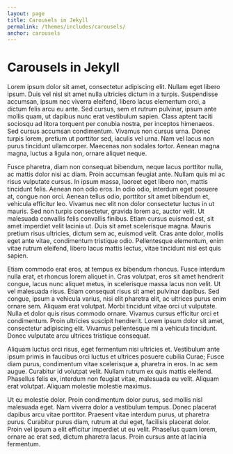 ```yaml
---
layout: page
title: Carousels in Jekyll
permalink: /themes/includes/carousels/
anchor: carousels
---
```

# Carousels in Jekyll

Lorem ipsum dolor sit amet, consectetur adipiscing elit. Nullam eget libero ipsum. Duis vel nisl sit amet nulla ultricies dictum in a turpis. Suspendisse accumsan, ipsum nec viverra eleifend, libero lacus elementum orci, a dictum felis arcu eu ante. Sed cursus, sem et rutrum pulvinar, ipsum ante mollis quam, ut dapibus nunc erat vestibulum sapien. Class aptent taciti sociosqu ad litora torquent per conubia nostra, per inceptos himenaeos. Sed cursus accumsan condimentum. Vivamus non cursus urna. Donec turpis lorem, pretium ut porttitor sed, iaculis vel urna. Nam vel lacus non purus tincidunt ullamcorper. Maecenas non sodales tortor. Aenean magna magna, luctus a ligula non, ornare aliquet neque.

Fusce pharetra, diam non consequat bibendum, neque lacus porttitor nulla, ac mattis dolor nisi ac diam. Proin accumsan feugiat ante. Nullam quis mi ac risus vulputate cursus. In ipsum massa, laoreet eget libero non, mattis tincidunt felis. Aenean non odio eros. In odio odio, interdum eget posuere at, congue non orci. Aenean tellus odio, porttitor sit amet bibendum et, vehicula efficitur leo. Vivamus nec elit non dolor consectetur luctus in ut mauris. Sed non turpis consectetur, gravida lorem ac, auctor velit. Ut malesuada convallis felis convallis finibus. Etiam cursus euismod est, sit amet imperdiet velit lacinia ut. Duis sit amet scelerisque magna. Mauris pretium risus ultricies, dictum sem ac, euismod velit. Cras ante dolor, mollis eget ante vitae, condimentum tristique odio. Pellentesque elementum, enim vitae rutrum eleifend, libero lacus mattis lectus, vitae tincidunt nisl est quis sapien.

Etiam commodo erat eros, at tempus ex bibendum rhoncus. Fusce interdum nulla erat, et rhoncus lorem aliquet in. Cras volutpat, eros sit amet hendrerit congue, lacus nunc aliquet metus, in scelerisque massa lacus non velit. Ut vel malesuada risus. Etiam consequat risus sit amet pulvinar dapibus. Sed congue, ipsum a vehicula varius, nisi elit pharetra elit, ac ultrices purus enim ornare sem. Aliquam erat volutpat. Morbi tincidunt vitae orci ut vulputate. Nulla et dolor quis risus commodo ornare. Vivamus cursus efficitur orci et condimentum. Proin ultricies suscipit hendrerit. Lorem ipsum dolor sit amet, consectetur adipiscing elit. Vivamus pellentesque mi a vehicula tincidunt. Donec vulputate arcu ultrices tristique consequat.

Aliquam luctus orci risus, eget fermentum nisi ultricies et. Vestibulum ante ipsum primis in faucibus orci luctus et ultrices posuere cubilia Curae; Fusce diam purus, condimentum vitae scelerisque a, pharetra in eros. In ac sem augue. Curabitur id volutpat velit. Nullam rutrum ex quis mattis eleifend. Phasellus felis ex, interdum non feugiat vitae, malesuada eu velit. Aliquam erat volutpat. Aliquam molestie molestie maximus.

Ut eu molestie dolor. Proin condimentum dolor purus, sed mollis nisl malesuada eget. Nam viverra dolor a vestibulum tempus. Donec placerat dapibus arcu vitae porttitor. Praesent vitae interdum purus, ut pharetra purus. Curabitur purus diam, rutrum at dui eget, facilisis placerat dolor. Proin vel ipsum a elit efficitur imperdiet ut eu velit. Phasellus quam lorem, ornare ac erat sed, dictum pharetra lacus. Proin cursus ante at lacinia fermentum.
